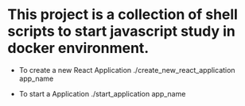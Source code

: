 # This project is a collection of shell scripts to start javascript study in docker environment.

- To create a new React Application ./create_new_react_application app_name

- To start a Application ./start_application app_name
